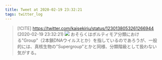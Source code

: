 ```yaml
---
title: Tweet at 2020-02-19 23:32:21
tags: twitter_log
---
```


> [!CITE] https://twitter.com/kaisekiriu/status/1230138053261266944 (2020-02-19 23:32:21)
> ![](https://twitter.com/kaisekiriu/status/1230138053261266944)
> おそらくはボルティモア分類における"Group"（2本鎖DNAウイルスとか）を指しているのであろうが、一般的には、真核生物の"Supergroup"とかと同様、分類階級として扱わない気がする。
